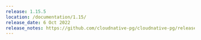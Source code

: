 ```yaml
---
release: 1.15.5
location: /documentation/1.15/
release_date: 6 Oct 2022
release_notes: https://github.com/cloudnative-pg/cloudnative-pg/releases/tag/v1.15.5
---
```

